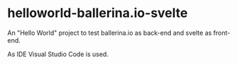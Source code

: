 # helloworld-ballerina.io-svelte
An "Hello World" project to test ballerina.io as back-end and svelte as front-end.

As IDE Visual Studio Code is used.
